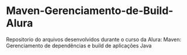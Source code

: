 # Maven-Gerenciamento-de-Build-Alura
Repositorio do arquivos desenvolvidos durante o curso da Alura: Maven: Gerenciamento de dependências e build de aplicações Java
